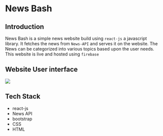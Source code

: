 # News Bash

## Introduction

News Bash is a simple news website build using `react-js` a javascript library. It fetches the news from `News-API` and serves it on the website. The News can be categorized into various topics based upon the user needs. This website is live and hosted using `firebase`

## Website User interface

![](https://github.com/adarshgowdaa/news-bash/blob/main/src/assets/readme_files/ui.gif)

## Tech Stack

- react-js
- News API
- bootstrap
- CSS
- HTML